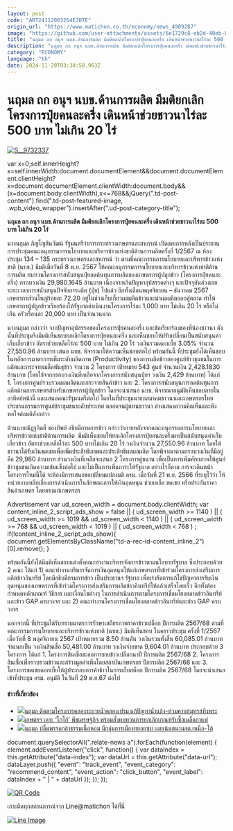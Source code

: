 ```yaml
---
layout: post
code: "ART24112003264EJDTE"
origin_url: "https://www.matichon.co.th/economy/news_4909287"
image: "https://github.com/user-attachments/assets/6e1729c8-eb2d-40eb-8c80-f73c7f14c101"
title: "นฤมล ถก อนุฯ นบข.ด้านการผลิต มีมติยกเลิกโครงการปุ๋ยคนละครึ่ง เดินหน้าช่วยชาวนาไร่ละ 500 บาท ไม่เกิน 20 ไร่"
description: "นฤมล ถก อนุฯ นบข.ด้านการผลิต มีมติยกเลิกโครงการปุ๋ยคนละครึ่ง เดินหน้าช่วยชาวนาไร่ละ 500 บาท ไม่เกิน 20 ไร่"
category: "ECONOMY"
language: "th"
date: 2024-11-20T03:30:58.963Z
---
```


# นฤมล ถก อนุฯ นบข.ด้านการผลิต มีมติยกเลิกโครงการปุ๋ยคนละครึ่ง เดินหน้าช่วยชาวนาไร่ละ 500 บาท ไม่เกิน 20 ไร่

[![](https://www.matichon.co.th/wp-content/uploads/2024/11/S__9732337.jpg "S__9732337")](https://www.matichon.co.th/wp-content/uploads/2024/11/S__9732337.jpg)

var x=0;self.innerHeight?x=self.innerWidth:document.documentElement&&document.documentElement.clientHeight?x=document.documentElement.clientWidth:document.body&&(x=document.body.clientWidth),x<=768&&jQuery(".td-post-content").find(".td-post-featured-image, .wpb\_video\_wrapper").insertAfter(".ud-post-category-title");

**นฤมล ถก อนุฯ นบข.ด้านการผลิต มีมติยกเลิกโครงการปุ๋ยคนละครึ่ง เดินหน้าช่วยชาวนาไร่ละ 500 บาท ไม่เกิน 20 ไร่**

นางนฤมล ภิญโญสินวัฒน์ รัฐมนตรีว่าการกระทรวงเกษตรและสหกรณ์ เปิดเผยภายหลังเป็นประธานการประชุมคณะอนุกรรมการนโยบายและบริหารข้าวแห่งชาติด้านการผลิตครั้งที่ 1/2567 ณ ห้องประชุม 134 – 135 กระทรวงเกษตรและสหกรณ์ ว่า ตามที่คณะกรรมการนโยบายและบริหารข้าวแห่งชาติ (นบข.) มีมติเมื่อวันที่ 8 พ.ย. 2567 ให้คณะอนุกรรมการนโยบายและบริหารข้าวแห่งชาติด้านการผลิต ทบทวนโครงการสนับสนุนปุ๋ยลดต้นทุนการผลิตของเกษตรกรผู้ปลูกข้าว (โครงการปุ๋ยคนละครึ่ง) กรอบวงเงิน 29,980.1645 ล้านบาท เนื่องจากเกิดปัญหาอุปสรรคต่างๆ และปัจจุบันล่วงเลยระยะเวลาการสนับสนุนปัจจัยการผลิต (ปุ๋ย) ไปแล้ว อีกทั้งเดือนพฤศจิกายน – ธันวาคม 2567 เกษตรกรส่วนใหญ่ร้อยละ 72.20 อยู่ในช่วงเก็บเกี่ยวผลผลิตข้าวและนำผลผลิตออกสู่ตลาด ทำให้เกษตรกรผู้ปลูกข้าวเรียกร้องให้รัฐบาลดำเนินงานโครงการไร่ละ 1,000 บาท ไม่เกิน 20 ไร่ หรือไม่เกิน ครัวเรือนละ 20,000 บาท เป็นจำนวนมาก

นางนฤมล กล่าวว่า จากปัญหาอุปสรรคของโครงการปุ๋ยคนละครึ่ง และข้อเรียกร้องของพี่น้องชาวนา ดังนั้นที่ประชุมจึงมีมติเห็นชอบยกเลิกโครงการปุ๋ยคนละครึ่ง และเห็นชอบให้ปรับเปลี่ยนเป็นสนับสนุนค่าเก็บเกี่ยวข้าว อัตราช่วยเหลือไร่ละ 500 บาท ไม่เกิน 20 ไร่ วงเงินรวมดอกเบี้ย 3.05% จำนวน 27,550.96 ล้านบาท เสนอ นบข. พิจารณาให้ความเห็นชอบต่อไป พร้อมกันนี้ ที่ประชุมยังได้เห็นชอบในหลักการมาตรการเพิ่มระดับผลิตภาพ (Productivity) ของการผลิตข้าวของศูนย์ข้าวชุมชนในการผลิตและกระจายเมล็ดพันธุข้าว จำนวน 2 โครงการ เป้าหมาย 543 ศูนย์ จำนวนเงิน 2,428.1830 ล้านบาท (โดยใช้จากกรอบวงเงินที่เหลือจากโครงการสนับสนุนปุ๋ยฯ วงเงิน 2,429 ล้านบาท) ได้แก่ 1. โครงการศูนย์รวบรวมผลผลิตและกระจายสินค้าข้าว และ 2. โครงการสนับสนุนการลดต้นทุนการผลิตด้านการเกษตรสำหรับเกษตรกรผู้ปลูกข้าว โดยจะนำเสนอ นบข. พิจารณาอนุมัติเห็นชอบภายในอาทิตย์หน้านี้ และเสนอคณะรัฐมนตรีต่อไป โดยในที่ประชุมนายกสมาคมชาวนาและเกษตรกรไทย ประธานกรรมการศูนย์ข้าวชุมชนระดับประเทศ ตลอดจนผู้แทนชาวนา ต่างแสดงความคิดเห็นและพึงพอใจต่อมติดังกล่าว

ด้านนายณัฏฐกิตติ์ ของทิพย์ อธิบดีกรมการข้าว กล่าวว่าภายหลังจากคณะอนุกรรมการนโยบายและบริหารข้าวแห่งชาติด้านการผลิต  มีมติเห็นชอบให้ยกเลิกโครงการปุ๋ยคนละครึ่งมาเป็นสนับสนุนค่าเก็บเกี่ยวข้าว อัตราช่วยเหลือไร่ละ 500 บาทไม่เกิน 20 ไร่ วงเงินจำนวน 27,550.96 ล้านบาท โดยให้ชาวนาได้รับเงินชดเชยเพื่อเพิ่มประสิทธิภาพและประสิทธิผลผลผลิต โดยพิจาณาตามกรอบวงเงินที่มีอยู่ คือ 29,980 ล้านบาท ส่วนวงเงินที่เหลือจะเสนอ 2 โครงการคู่ขนาน เพื่อเป็นการเพิ่มศักยภาพให้ศูนย์ข้าวชุมชนเกิดความเข้มแข็งต่อไป และไม่เป็นการเพิ่มภาระให้รัฐบาล อย่างไรก็ตาม การจะเดินหน้าโครงการใหม่นี้ได้ จะต้องมีการเสนอขอเปลี่ยนแปลงมติ ครม. เมื่อวันที่ 21 พ.ย. 2566 ที่ระบุไว้ว่า ให้หน่วยงานหลีกเลี่ยงการดำเนินการในลักษณะการให้เงินอุดหนุน ช่วยเหลือ ชดเชย หรือประกันราคาสินค้าเกษตร โดยตรงแก่เกษตรกร

Advertisement var ud\_screen\_width = document.body.clientWidth; var content\_inline\_2\_script\_ads\_show = false || ( ud\_screen\_width >= 1140 ) || ( ud\_screen\_width >= 1019 && ud\_screen\_width < 1140 ) || ( ud\_screen\_width >= 768 && ud\_screen\_width < 1019 ) || ( ud\_screen\_width < 768 ) ; if(!content\_inline\_2\_script\_ads\_show){ document.getElementsByClassName("td-a-rec-id-content\_inline\_2")\[0\].remove(); }

พร้อมกันนี้ยังได้มีมติเห็นชอบแต่งตั้งคณะทำงานบริหารจัดการข้าวตามนโยบายรัฐบาล ซึ่งประกอบด้วย 2 คณะ ได้แก่ 1) คณะทำงานบริหารจัดการเงินอุดหนุนให้แก่เกษตรกรที่เข้าร่วมโครงการส่งเสริมการผลิตข้าวอินทรีย์ โดยมีอธิบดีกรมการข้าว เป็นประธานฯ รัฐบาล เพื่อเร่งรัดการแก้ไขปัญหาการรับเงินอุดหนุนของเกษตรกรที่เข้าร่วมโครงการส่งเสริมการผลิตข้าวอินทรีย์ให้แล้วเสร็จโดยเร็ว อีกทั้งต้องกำหนดหลักเกณฑ์ วิธีการ และเงื่อนไขต่างๆ ในการดำเนินการตามโครงการเชื่อมโยงตลาดข้าวอินทรีย์และข้าว GAP ครบวงจร และ 2) คณะทำงานโครงการเชื่อมโยงตลาดข้าวอินทรีย์และข้าว GAP ครบวงจร

นอกจากนี้ ที่ประชุมได้รับทราบมาตรการรักษาเสถียรภาพราคาข้าวเปลือก ปีการผลิต 2567/68 ตามที่คณะกรรมการนโยบายและบริหารข้าวแห่งชาติ (นบข.) มีมติเห็นชอบ ในคราวประชุม ครั้งที่ 1/2567 เมื่อวันที่ 8 พฤศจิกายน 2567 เป้าหมายรวม 8.50 ล้านตัน วงเงินรวมทั้งสิ้น 60,085.01 ล้านบาท จำแนกเป็น วงเงินสินเชื่อ 50,481.00 ล้านบาท วงเงินจ่ายขาด 9,604.01 ล้านบาท ประกอบด้วย 3 โครงการ ได้แก่ 1. โครงการสินเชื่อชะลอการขายข้าวเปลือกนาปี ปีการผลิต 2567/68 2. โครงการสินเชื่อเพื่อรวบรวมข้าวและสร้างมูลค่าเพิ่มโดยสถาบันเกษตรกร ปีการผลิต 2567/68 และ 3. โครงการชดเชยดอกเบี้ยให้ผู้ประกอบการค้าข้าวในการเก็บสต็อก ปีการผลิต 2567/68 โดยจะนำเสนอเข้าที่ประชุม ครม. อนุมัติ ในวันที่ 29 พ.ย.67 ต่อไป

#### ข่าวที่เกี่ยวข้อง

*   [![](https://www.matichon.co.th/wp-content/uploads/2024/11/467.jpg)นฤมล ติดตามโครงการคลองระบายน้ำคลองเปรม แก้ปัญหาน้ำแล้ง-ท่วมคาบสมุทรสทิงพระ](https://www.matichon.co.th/region/news_4900271)
*   [![](https://www.matichon.co.th/wp-content/uploads/2024/11/cocoa2.jpg)เกษตรฯ เคาะ ‘โกโก้’ พืชเศรษฐกิจ พร้อมสั่งทบทวนการยกเลิกเกณฑ์รับซื้อเมล็ดกาแฟ](https://www.matichon.co.th/economy/news_4899038)
*   [![](https://www.matichon.co.th/wp-content/uploads/2024/11/S__1993688-1.jpg)นฤมล ปลื้มพรรคกล้าธรรมเนื้อหอม มีกลุ่มการเมืองทยอยซบ เผยเน้นสนามลต.เหนือ-ใต้](https://www.matichon.co.th/politics/news_4887373)

document.querySelectorAll(".relate-news a").forEach(function(element) { element.addEventListener("click", function() { var dataIndex = this.getAttribute("data-index"); var dataUrl = this.getAttribute("data-url"); dataLayer.push({ "event": "track\_event", "event\_category": "recommend\_content", "event\_action": "click\_button", "event\_label": dataIndex + " | " + dataUrl }); }); });

[![QR Code](https://www.matichon.co.th/wp-content/uploads/2023/07/wob1371z.jpg)](https://lin.ee/ht0nDxX)

เกาะติดทุกสถานการณ์จาก Line@matichon ได้ที่นี่

[![Line Image](https://www.matichon.co.th/wp-content/uploads/2023/07/th.png)](https://lin.ee/ht0nDxX)